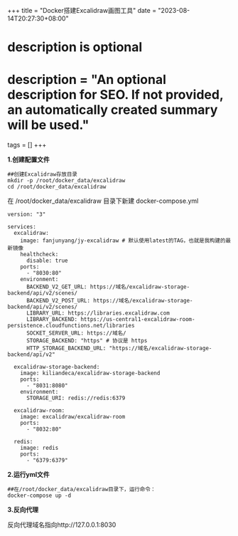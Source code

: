 +++
title = "Docker搭建Excalidraw画图工具"
date = "2023-08-14T20:27:30+08:00"

#
# description is optional
#
# description = "An optional description for SEO. If not provided, an automatically created summary will be used."

tags = []
+++

**1.创建配置文件**

```
##创建Excalidraw存放目录
mkdir -p /root/docker_data/excalidraw
cd /root/docker_data/excalidraw
```

在 /root/docker_data/excalidraw 目录下新建 docker-compose.yml

```
version: "3"

services:
  excalidraw:
    image: fanjunyang/jy-excalidraw # 默认使用latest的TAG，也就是我构建的最新镜像
    healthcheck:
      disable: true
    ports:
      - "8030:80"
    environment:
      BACKEND_V2_GET_URL: https://域名/excalidraw-storage-backend/api/v2/scenes/
      BACKEND_V2_POST_URL: https://域名/excalidraw-storage-backend/api/v2/scenes/
      LIBRARY_URL: https://libraries.excalidraw.com
      LIBRARY_BACKEND: https://us-central1-excalidraw-room-persistence.cloudfunctions.net/libraries
      SOCKET_SERVER_URL: https://域名/
      STORAGE_BACKEND: "https" # 协议是 https
      HTTP_STORAGE_BACKEND_URL: "https://域名/excalidraw-storage-backend/api/v2"

  excalidraw-storage-backend:
    image: kiliandeca/excalidraw-storage-backend
    ports:
      - "8031:8080"
    environment:
      STORAGE_URI: redis://redis:6379

  excalidraw-room:
    image: excalidraw/excalidraw-room
    ports:
      - "8032:80"

  redis:
    image: redis
    ports:
      - "6379:6379"
```

**2.运行yml文件**

```
##在/root/docker_data/excalidraw目录下，运行命令：
docker-compose up -d
```

**3.反向代理**

反向代理域名指向http://127.0.0.1:8030